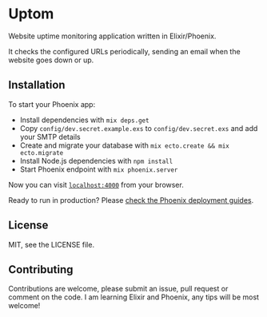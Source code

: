 # Uptom

Website uptime monitoring application written in Elixir/Phoenix.

It checks the configured URLs periodically, sending an email when the
website goes down or up.

## Installation

To start your Phoenix app:

  * Install dependencies with `mix deps.get`
  * Copy `config/dev.secret.example.exs` to `config/dev.secret.exs` and add your SMTP details
  * Create and migrate your database with `mix ecto.create && mix ecto.migrate`
  * Install Node.js dependencies with `npm install`
  * Start Phoenix endpoint with `mix phoenix.server`

Now you can visit [`localhost:4000`](http://localhost:4000) from your browser.

Ready to run in production? Please [check the Phoenix deployment guides](http://www.phoenixframework.org/docs/deployment).

## License

MIT, see the LICENSE file.

## Contributing

Contributions are welcome, please submit an issue, pull request or
comment on the code. I am learning Elixir and Phoenix, any tips will be
most welcome!
